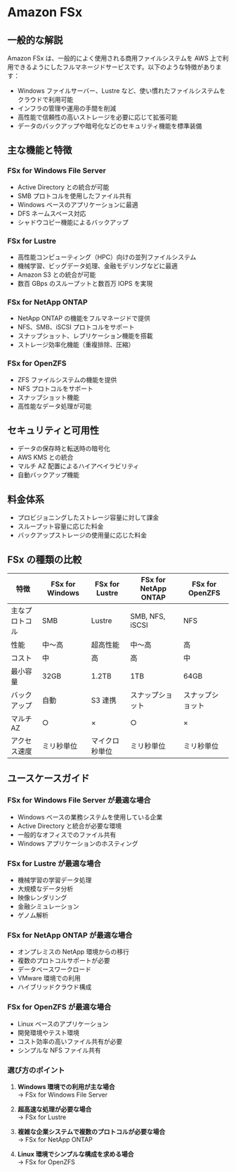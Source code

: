 # Amazon FSx

## 一般的な解説

Amazon FSx は、一般的によく使用される商用ファイルシステムを AWS 上で利用できるようにしたフルマネージドサービスです。以下のような特徴があります：

- Windows ファイルサーバー、Lustre など、使い慣れたファイルシステムをクラウドで利用可能
- インフラの管理や運用の手間を削減
- 高性能で信頼性の高いストレージを必要に応じて拡張可能
- データのバックアップや暗号化などのセキュリティ機能を標準装備

## 主な機能と特徴

### FSx for Windows File Server

- Active Directory との統合が可能
- SMB プロトコルを使用したファイル共有
- Windows ベースのアプリケーションに最適
- DFS ネームスペース対応
- シャドウコピー機能によるバックアップ

### FSx for Lustre

- 高性能コンピューティング（HPC）向けの並列ファイルシステム
- 機械学習、ビッグデータ処理、金融モデリングなどに最適
- Amazon S3 との統合が可能
- 数百 GBps のスループットと数百万 IOPS を実現

### FSx for NetApp ONTAP

- NetApp ONTAP の機能をフルマネージドで提供
- NFS、SMB、iSCSI プロトコルをサポート
- スナップショット、レプリケーション機能を搭載
- ストレージ効率化機能（重複排除、圧縮）

### FSx for OpenZFS

- ZFS ファイルシステムの機能を提供
- NFS プロトコルをサポート
- スナップショット機能
- 高性能なデータ処理が可能

## セキュリティと可用性

- データの保存時と転送時の暗号化
- AWS KMS との統合
- マルチ AZ 配置によるハイアベイラビリティ
- 自動バックアップ機能

## 料金体系

- プロビジョニングしたストレージ容量に対して課金
- スループット容量に応じた料金
- バックアップストレージの使用量に応じた料金

## FSx の種類の比較

| 特徴           | FSx for Windows | FSx for Lustre | FSx for NetApp ONTAP | FSx for OpenZFS  |
| -------------- | --------------- | -------------- | -------------------- | ---------------- |
| 主なプロトコル | SMB             | Lustre         | SMB, NFS, iSCSI      | NFS              |
| 性能           | 中～高          | 超高性能       | 中～高               | 高               |
| コスト         | 中              | 高             | 高                   | 中               |
| 最小容量       | 32GB            | 1.2TB          | 1TB                  | 64GB             |
| バックアップ   | 自動            | S3 連携        | スナップショット     | スナップショット |
| マルチ AZ      | ○               | ×              | ○                    | ×                |
| アクセス速度   | ミリ秒単位      | マイクロ秒単位 | ミリ秒単位           | ミリ秒単位       |

## ユースケースガイド

### FSx for Windows File Server が最適な場合

- Windows ベースの業務システムを使用している企業
- Active Directory と統合が必要な環境
- 一般的なオフィスでのファイル共有
- Windows アプリケーションのホスティング

### FSx for Lustre が最適な場合

- 機械学習の学習データ処理
- 大規模なデータ分析
- 映像レンダリング
- 金融シミュレーション
- ゲノム解析

### FSx for NetApp ONTAP が最適な場合

- オンプレミスの NetApp 環境からの移行
- 複数のプロトコルサポートが必要
- データベースワークロード
- VMware 環境での利用
- ハイブリッドクラウド構成

### FSx for OpenZFS が最適な場合

- Linux ベースのアプリケーション
- 開発環境やテスト環境
- コスト効率の高いファイル共有が必要
- シンプルな NFS ファイル共有

### 選び方のポイント

1. **Windows 環境での利用が主な場合**  
   → FSx for Windows File Server

2. **超高速な処理が必要な場合**  
   → FSx for Lustre

3. **複雑な企業システムで複数のプロトコルが必要な場合**  
   → FSx for NetApp ONTAP

4. **Linux 環境でシンプルな構成を求める場合**  
   → FSx for OpenZFS
